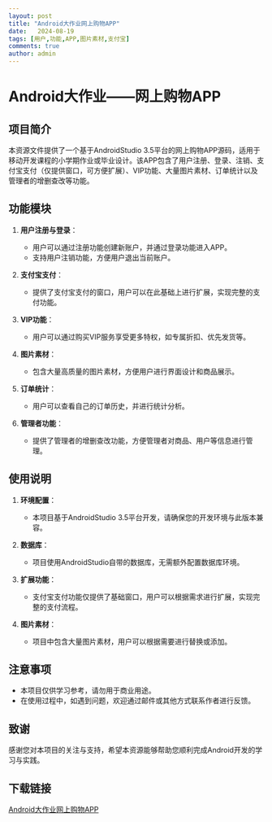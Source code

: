 ```yaml
---
layout: post
title: "Android大作业网上购物APP"
date:   2024-08-19
tags: [用户,功能,APP,图片素材,支付宝]
comments: true
author: admin
---
```

# Android大作业——网上购物APP

## 项目简介

本资源文件提供了一个基于AndroidStudio 3.5平台的网上购物APP源码，适用于移动开发课程的小学期作业或毕业设计。该APP包含了用户注册、登录、注销、支付宝支付（仅提供窗口，可方便扩展）、VIP功能、大量图片素材、订单统计以及管理者的增删查改等功能。

## 功能模块

1. **用户注册与登录**：
   - 用户可以通过注册功能创建新账户，并通过登录功能进入APP。
   - 支持用户注销功能，方便用户退出当前账户。

2. **支付宝支付**：
   - 提供了支付宝支付的窗口，用户可以在此基础上进行扩展，实现完整的支付功能。

3. **VIP功能**：
   - 用户可以通过购买VIP服务享受更多特权，如专属折扣、优先发货等。

4. **图片素材**：
   - 包含大量高质量的图片素材，方便用户进行界面设计和商品展示。

5. **订单统计**：
   - 用户可以查看自己的订单历史，并进行统计分析。

6. **管理者功能**：
   - 提供了管理者的增删查改功能，方便管理者对商品、用户等信息进行管理。

## 使用说明

1. **环境配置**：
   - 本项目基于AndroidStudio 3.5平台开发，请确保您的开发环境与此版本兼容。

2. **数据库**：
   - 项目使用AndroidStudio自带的数据库，无需额外配置数据库环境。

3. **扩展功能**：
   - 支付宝支付功能仅提供了基础窗口，用户可以根据需求进行扩展，实现完整的支付流程。

4. **图片素材**：
   - 项目中包含大量图片素材，用户可以根据需要进行替换或添加。

## 注意事项

- 本项目仅供学习参考，请勿用于商业用途。
- 在使用过程中，如遇到问题，欢迎通过邮件或其他方式联系作者进行反馈。

## 致谢

感谢您对本项目的关注与支持，希望本资源能够帮助您顺利完成Android开发的学习与实践。

## 下载链接

[Android大作业网上购物APP](https://pan.quark.cn/s/46b4a9f872ff)